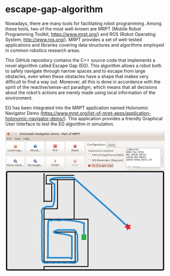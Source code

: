 # escape-gap-algorithm
Nowadays, there are many tools for facilitating robot programming. Among these tools, two of the most well-known are MRPT (Mobile Robot Programming Toolkit, https://www.mrpt.org/) and ROS (Robot Operating System, http://www.ros.org/). MRPT provides a set of well-tested applications and libraries covering data structures and algorithms employed in common robotics research areas.

This GitHub repository contains the C++ source code that implements a novel algorithm called Escape Gap (EG). This algorithm allows a robot both to safely navigate through narrow spaces and to escape from large obstacles, even when these obstacles have a shape that makes very difficult to find a way out. Moreover, all this is done in accordance with the spirit of the reactive/sense-act paradigm, which means that all decisions about the robot’s actions are merely made using local information of the environment.

EG has been integrated into the MRPT application named Holonomic Navigator Demo (https://www.mrpt.org/list-of-mrpt-apps/application-holonomic-navigator-demo/). This application provides a friendly Graphical User Interface to test the EG algorithm in simulation.

![Alt text](./imgs/screenshot.png?raw=true "The EG algorithm successfully moves the robot from the green square to the red star")
